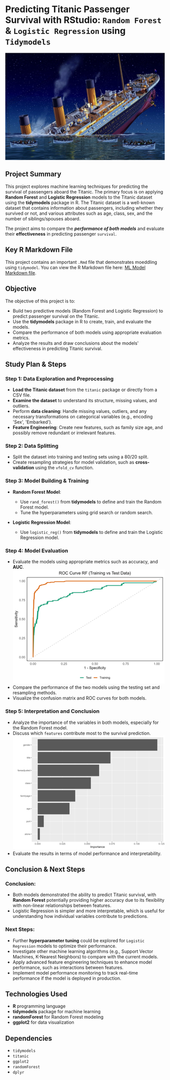 # Predicting Titanic Passenger Survival with RStudio: `Random Forest` & `Logistic Regression` using `Tidymodels`
![Titanic Survival Prediction](images/titanic.jpg)
## Project Summary

This project explores machine learning techniques for predicting the survival of passengers aboard the Titanic. The primary focus is on applying **Random Forest** and **Logistic Regression** models to the Titanic dataset using the **tidymodels** package in R. The Titanic dataset is a well-known dataset that contains information about passengers, including whether they survived or not, and various attributes such as age, class, sex, and the number of siblings/spouses aboard.

The project aims to compare the ***performance of both models*** and evaluate their **effectiveness** in predicting passenger `survival`.

## Key R Markdown File
This project contains an important `.Rmd` file that demonstrates moeddling using `tidymodel`. You can view the R Markdown file here: [ML Model Markdown file](code/MN_TM.Rmd).

## Objective

The objective of this project is to:
- Build two predictive models (Random Forest and Logistic Regression) to predict passenger survival on the Titanic.
- Use the **tidymodels** package in R to create, train, and evaluate the models.
- Compare the performance of both models using appropriate evaluation metrics.
- Analyze the results and draw conclusions about the models' effectiveness in predicting Titanic survival.

## Study Plan & Steps

### Step 1: Data Exploration and Preprocessing
- **Load the Titanic dataset** from the `titanic` package or directly from a CSV file.
- **Examine the dataset** to understand its structure, missing values, and outliers.
- Perform **data cleaning**: Handle missing values, outliers, and any necessary transformations on categorical variables (e.g., encoding 'Sex', 'Embarked').
- **Feature Engineering**: Create new features, such as family size age, and possibly remove redundant or irrelevant features.

### Step 2: Data Splitting
- Split the dataset into training and testing sets using a 80/20 split.
- Create resampling strategies for model validation, such as **cross-validation** using the `vfold_cv` function.

### Step 3: Model Building & Training
- **Random Forest Model**:
  - Use `rand_forest()` from **tidymodels** to define and train the Random Forest model.
  - Tune the hyperparameters using grid search or random search.
  
- **Logistic Regression Model**:
  - Use `logistic_reg()` from **tidymodels** to define and train the Logistic Regression model.

### Step 4: Model Evaluation
- Evaluate the models using appropriate metrics such as accuracy, and **AUC**.![RF - ROC AUC](images/RF_final_roc_plot.png)
- Compare the performance of the two models using the testing set and resampling methods.
- Visualize the confusion matrix and ROC curves for both models.

### Step 5: Interpretation and Conclusion
- Analyze the importance of the variables in both models, especially for the Random Forest model.
- Discuss which `features` contribute most to the survival prediction.![RF - VIP](images/RF_VIP.png)
- Evaluate the results in terms of model performance and interpretability.

## Conclusion & Next Steps

### Conclusion:
- Both models demonstrated the ability to predict Titanic survival, with **Random Forest** potentially providing higher accuracy due to its flexibility with non-linear relationships between features.
- Logistic Regression is simpler and more interpretable, which is useful for understanding how individual variables contribute to predictions.

### Next Steps:
- Further **hyperparameter tuning** could be explored for `Logistic Regression` models to optimize their performance.
- Investigate other machine learning algorithms (e.g., Support Vector Machines, K-Nearest Neighbors) to compare with the current models.
- Apply advanced feature engineering techniques to enhance model performance, such as interactions between features.
- Implement model performance monitoring to track real-time performance if the model is deployed in production.

## Technologies Used
- **R** programming language
- **tidymodels** package for machine learning
- **randomForest** for Random Forest modeling
- **ggplot2** for data visualization

## Dependencies
- `tidymodels`
- `titanic`
- `ggplot2`
- `randomForest`
- `dplyr`
